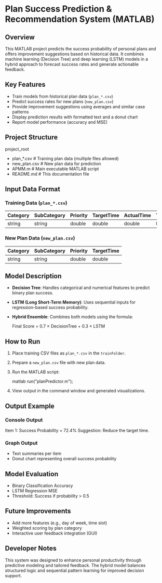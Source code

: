 # Plan Success Prediction & Recommendation System (MATLAB)

## Overview

This MATLAB project predicts the success probability of personal plans and offers improvement suggestions based on historical data. It combines machine learning (Decision Tree) and deep learning (LSTM) models in a hybrid approach to forecast success rates and generate actionable feedback.

## Key Features

- Train models from historical plan data (`plan_*.csv`)
- Predict success rates for new plans (`new_plan.csv`)
- Provide improvement suggestions using averages and similar case patterns
- Display prediction results with formatted text and a donut chart
- Report model performance (accuracy and MSE)

## Project Structure

project_root
- plan_*.csv             # Training plan data (multiple files allowed)
- new_plan.csv           # New plan data for prediction
- APMM.m        # Main executable MATLAB script
- README.md              # This documentation file

## Input Data Format

### Training Data (`plan_*.csv`)

| Category | SubCategory | Priority | TargetTime | ActualTime | TaskSuccess | PlanSuccess |
|----------|-------------|----------|------------|------------|-------------|-------------|
| string   | string      | double   | double     | double     | 0 or 1      | 0 or 1      |

### New Plan Data (`new_plan.csv`)

| Category | SubCategory | Priority | TargetTime |
|----------|-------------|----------|------------|
| string   | string      | double   | double     |

## Model Description

- **Decision Tree**: Handles categorical and numerical features to predict binary plan success.
- **LSTM (Long Short-Term Memory)**: Uses sequential inputs for regression-based success probability.
- **Hybrid Ensemble**: Combines both models using the formula:

  Final Score = 0.7 × DecisionTree + 0.3 × LSTM


## How to Run

1. Place training CSV files as `plan_*.csv` in the `trainFolder`.
2. Prepare a `new_plan.csv` file with new plan data.
3. Run the MATLAB script:

   matlab run("planPredictor.m");


4. View output in the command window and generated visualizations.

## Output Example
### Console Output
Item 1: Success Probability = 72.4%
Suggestion: Reduce the target time.

### Graph Output

- Text summaries per item
- Donut chart representing overall success probability

## Model Evaluation
- Binary Classification Accuracy
- LSTM Regression MSE
- Threshold: Success if probability > 0.5

## Future Improvements
- Add more features (e.g., day of week, time slot)
- Weighted scoring by plan category
- Interactive user feedback integration (GUI)

## Developer Notes
This system was designed to enhance personal productivity through predictive modeling and tailored feedback. The hybrid model balances structured logic and sequential pattern learning for improved decision support.
